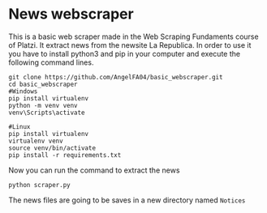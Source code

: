 # News webscraper
This is a basic web scraper made in the Web Scraping Fundaments course of Platzi. It extract news from the newsite La Republica.
In order to use it you have to install python3 and pip in your computer and execute the following command lines.
```
git clone https://github.com/AngelFA04/basic_webscraper.git
cd basic_webscraper
#Windows
pip install virtualenv 
python -m venv venv
venv\Scripts\activate

#Linux
pip install virtualenv 
virtualenv venv
source venv/bin/activate
pip install -r requirements.txt

```
Now you can run the command to extract the news

```
python scraper.py
```
The news files are going to be saves in a new directory named `Notices`
